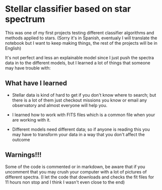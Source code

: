 # Stellar classifier based on star spectrum 

This was one of my first projects testing different classifier algorithms and methods applied to stars. (Sorry it's in Spanish, eventualy I will translate the notebook but I want to keep making things, the rest of the projects will be in English)

It's not perfect and less an explainable model since I just push the spectra data in to the different models, but I learned a lot of things that someone
may have trouble with:

## What have I learned

- Stellar data is kind of hard to get if you don't know where to search; but there is a lot of them just checkout missions you know or email any observatory and almost everyone will help you.

- I learned how to work with FITS files which is a common file when your are working with it.

- Different models need different data; so if anyone is reading this you may have to transform your data in a way that you don't affect the outcome 

## Warnings!!!

Some of the code is commented or in markdown, be aware that if you uncomment that you may crush your computer with a lot of pictures of different spectra.
(I let the code that downloads and checks the fit files for 11 hours non stop and I think I wasn't even close to the end)
